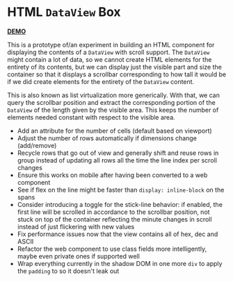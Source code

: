 # HTML `DataView` Box

[**DEMO**](https://tomashubelbauer.github.io/html-data-view-box)

This is a prototype of/an experiment in building an HTML component for displaying
the contents of a `DataView` with scroll support. The `DataView` might contain a
lot of data, so we cannot create HTML elements for the entirety of its contents,
but we can display just the visible part and size the container so that it displays
a scrollbar corresponding to how tall it would be if we did create elements for
the entirety of the `DataView` content.

This is also known as list virtualization more generically. With that, we can query
the scrollbar position and extract the corresponding portion of the `DataView` of
the length given by the visible area. This keeps the number of elements needed constant
with respect to the visible area.

- Add an attribute for the number of cells (default based on viewport)
- Adjust the number of rows automatically if dimensions change (add/remove)
- Recycle rows that go out of view and generally shift and reuse rows in group
  instead of updating all rows all the time the line index per scroll changes
- Ensure this works on mobile after having been converted to a web component
- See if flex on the line might be faster than `display: inline-block` on the spans
- Consider introducing a toggle for the stick-line behavior:
  if enabled, the first line will be scrolled in accordance to the scrollbar
  position, not stuck on top of the container reflecting the minute changes in
  scroll instead of just flickering with new values
- Fix performance issues now that the view contains all of hex, dec and ASCII
- Refactor the web component to use class fields more intelligently, maybe even private ones if supported well
- Wrap everything currently in the shadow DOM in one more `div` to apply the `padding` to so it doesn't leak out
